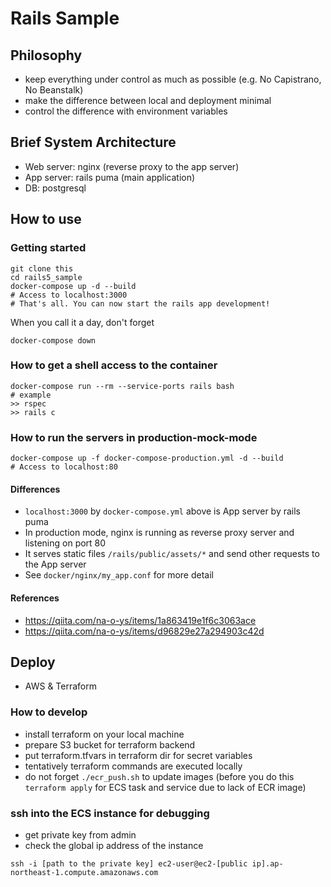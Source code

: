 # Rails Sample


## Philosophy
* keep everything under control as much as possible (e.g. No Capistrano, No Beanstalk)
* make the difference between local and deployment minimal
* control the difference with environment variables


## Brief System Architecture
* Web server: nginx (reverse proxy to the app server)
* App server: rails puma (main application)
* DB: postgresql


## How to use
### Getting started
```
git clone this
cd rails5_sample
docker-compose up -d --build
# Access to localhost:3000
# That's all. You can now start the rails app development!
```

When you call it a day, don't forget
```
docker-compose down
```

### How to get a shell access to the container
```
docker-compose run --rm --service-ports rails bash
# example
>> rspec
>> rails c
```

### How to run the servers in production-mock-mode
```
docker-compose up -f docker-compose-production.yml -d --build
# Access to localhost:80
```

#### Differences
* `localhost:3000` by `docker-compose.yml` above is App server by rails puma
* In production mode, nginx is running as reverse proxy server and listening on port 80
* It serves static files `/rails/public/assets/*` and send other requests to the App server
* See `docker/nginx/my_app.conf` for more detail

#### References
* https://qiita.com/na-o-ys/items/1a863419e1f6c3063ace
* https://qiita.com/na-o-ys/items/d96829e27a294903c42d


## Deploy
* AWS & Terraform

### How to develop
* install terraform on your local machine
* prepare S3 bucket for terraform backend
* put terraform.tfvars in terraform dir for secret variables
* tentatively terraform commands are executed locally
* do not forget `./ecr_push.sh` to update images
(before you do this `terraform apply` for ECS task and service due to lack of ECR image)

### ssh into the ECS instance for debugging
* get private key from admin
* check the global ip address of the instance
```
ssh -i [path to the private key] ec2-user@ec2-[public ip].ap-northeast-1.compute.amazonaws.com
```
